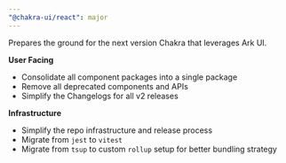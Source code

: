 ```yaml
---
"@chakra-ui/react": major
---
```


Prepares the ground for the next version Chakra that leverages Ark UI.

**User Facing**

- Consolidate all component packages into a single package
- Remove all deprecated components and APIs
- Simplify the Changelogs for all v2 releases

**Infrastructure**

- Simplify the repo infrastructure and release process
- Migrate from `jest` to `vitest`
- Migrate from `tsup` to custom `rollup` setup for better bundling strategy
